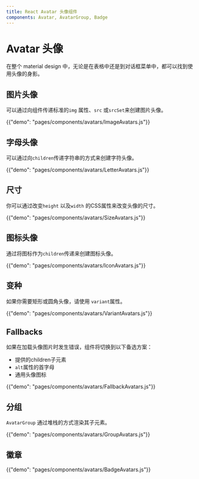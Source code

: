 ```yaml
---
title: React Avatar 头像组件
components: Avatar, AvatarGroup, Badge
---
```


# Avatar 头像

<p class="description">在整个 material design 中，无论是在表格中还是到对话框菜单中，都可以找到使用头像的身影。</p>

## 图片头像

可以通过向组件传递标准的`img` 属性、`src` 或`srcSet`来创建图片头像。

{{"demo": "pages/components/avatars/ImageAvatars.js"}}

## 字母头像

可以通过向`children`传递字符串的方式来创建字符头像。

{{"demo": "pages/components/avatars/LetterAvatars.js"}}

## 尺寸

你可以通过改变`height` 以及`width` 的CSS属性来改变头像的尺寸。

{{"demo": "pages/components/avatars/SizeAvatars.js"}}

## 图标头像

通过将图标作为` children `传递来创建图标头像。

{{"demo": "pages/components/avatars/IconAvatars.js"}}

## 变种

如果你需要矩形或圆角头像，请使用 `variant`属性。

{{"demo": "pages/components/avatars/VariantAvatars.js"}}

## Fallbacks

如果在加载头像图片时发生错误，组件将切换到以下备选方案：

- 提供的children子元素
- `alt`属性的首字母
- 通用头像图标

{{"demo": "pages/components/avatars/FallbackAvatars.js"}}

## 分组

`AvatarGroup` 通过堆栈的方式渲染其子元素。

{{"demo": "pages/components/avatars/GroupAvatars.js"}}

## 徽章

{{"demo": "pages/components/avatars/BadgeAvatars.js"}}